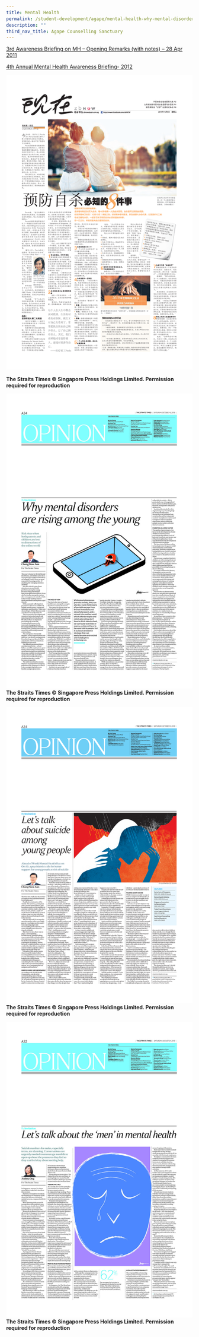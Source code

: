 ```yaml
---
title: Mental Health
permalink: /student-development/agape/mental-health-why-mental-disorders-are-rising-among-the-young/
description: ""
third_nav_title: Agape Counselling Sanctuary
---
```

[3rd Awareness Briefing on MH – Opening Remarks (with notes) – 28 Apr 2011](/files/3rd%20Awareness%20Briefing%20on%20MH%20-%20Opening%20Remarks%20(with%20notes)%20-%2028%20Apr%202011.pdf)

[4th Annual Mental Health Awareness Briefing- 2012](/files/MOE_4th%20Annual%20Mental%20Health%20Awareness%20Bfg%20Slides.pdf)

![](/images/ZB20191008-NOW-001-00.png)

**The Straits Times © Singapore Press Holdings Limited. Permission required for reproduction**

![](/images/Why-mental-disorders-are-rising-1.jpg)
**The Straits Times © Singapore Press Holdings Limited. Permission required for reproduction**

![](/images/Let-talk-about-suicide-among-young-people_ST.png)
**The Straits Times © Singapore Press Holdings Limited. Permission required for reproduction**

![](/images/Let-talk-about-the-men-in-mental-health_ST-1.jpg)
**The Straits Times © Singapore Press Holdings Limited. Permission required for reproduction**